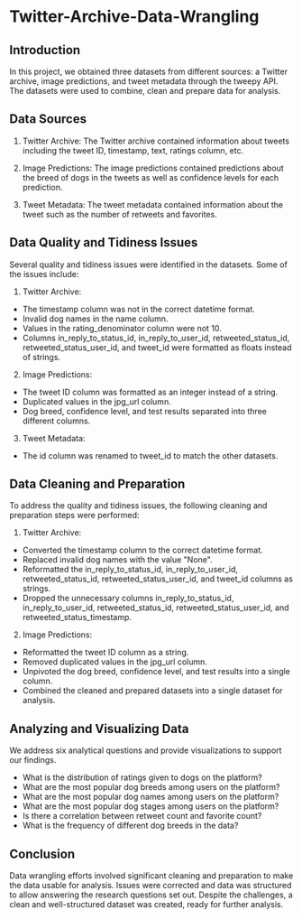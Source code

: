 # Twitter-Archive-Data-Wrangling
## Introduction
In this project, we obtained three datasets from different sources: a Twitter archive, image predictions, and tweet metadata through the tweepy API. The datasets were used to combine, clean and prepare data for analysis.

## Data Sources
1. Twitter Archive: The Twitter archive contained information about tweets including the tweet ID, timestamp, text, ratings column, etc.

2. Image Predictions: The image predictions contained predictions about the breed of dogs in the tweets as well as confidence levels for each prediction.

3. Tweet Metadata: The tweet metadata contained information about the tweet such as the number of retweets and favorites.

## Data Quality and Tidiness Issues
Several quality and tidiness issues were identified in the datasets. Some of the issues include:

1. Twitter Archive:
* The timestamp column was not in the correct datetime format.
* Invalid dog names in the name column.
* Values in the rating_denominator column were not 10.
* Columns in_reply_to_status_id, in_reply_to_user_id, retweeted_status_id, retweeted_status_user_id, and tweet_id were formatted as floats instead of strings.
2. Image Predictions:
* The tweet ID column was formatted as an integer instead of a string.
* Duplicated values in the jpg_url column.
* Dog breed, confidence level, and test results separated into three different columns.
3. Tweet Metadata:
* The id column was renamed to tweet_id to match the other datasets.
## Data Cleaning and Preparation
To address the quality and tidiness issues, the following cleaning and preparation steps were performed:

1. Twitter Archive:
* Converted the timestamp column to the correct datetime format.
* Replaced invalid dog names with the value "None".
* Reformatted the in_reply_to_status_id, in_reply_to_user_id, retweeted_status_id, retweeted_status_user_id, and tweet_id columns as strings.
* Dropped the unnecessary columns in_reply_to_status_id, in_reply_to_user_id, retweeted_status_id, retweeted_status_user_id, and retweeted_status_timestamp.
2. Image Predictions:
* Reformatted the tweet ID column as a string.
* Removed duplicated values in the jpg_url column.
* Unpivoted the dog breed, confidence level, and test results into a single column.
* Combined the cleaned and prepared datasets into a single dataset for analysis.

## Analyzing and Visualizing Data
We address six analytical questions and provide visualizations to support our findings.
* What is the distribution of ratings given to dogs on the platform?
* What are the most popular dog breeds among users on the platform?
* What are the most popular dog names among users on the platform?
* What are the most popular dog stages among users on the platform?
* Is there a correlation between retweet count and favorite count?
* What is the frequency of different dog breeds in the data?
## Conclusion
Data wrangling efforts involved significant cleaning and preparation to make the data usable for analysis. Issues were corrected and data was structured to allow answering the research questions set out. Despite the challenges, a clean and well-structured dataset was created, ready for further analysis.






